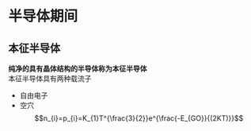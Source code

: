 # 半导体期间

## 本征半导体  

**纯净的具有晶体结构的半导体称为本征半导体**  
本征半导体具有两种载流子
- 自由电子
- 空穴
$$n_{i}=p_{i}=K_{1}T^{\frac{3}{2}}e^{\frac{-E_{GO}}{(2KT)}}$$
